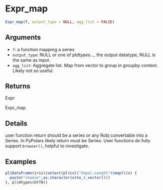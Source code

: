# Expr_map

```r
Expr_map(f, output_type = NULL, agg_list = FALSE)
```

## Arguments

- `f`: a function mapping a series
- `output_type`: NULL or one of pl$dtypes$..., the output datatype, NULL is the same as input.
- `agg_list`: Aggregate list. Map from vector to group in groupby context. Likely not so useful.

## Returns

Expr

Expr_map

## Details

user function return should be a series or any Robj convertable into a Series. In PyPolars likely return must be Series. User functions do fully support `browser()`, helpful to investigate.

## Examples

```r
pl$DataFrame(iris)$select(pl$col("Sepal.Length")$map(\(x) {
  paste("cheese",as.character(x$to_r_vector()))
}, pl$dtypes$Utf8))
```